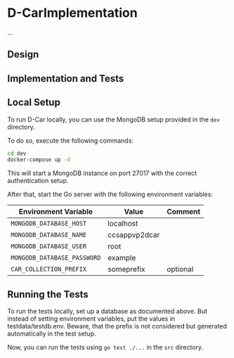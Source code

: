 # D-CarImplementation

...

## Design 



## Implementation and Tests


## Local Setup
To run D-Car locally, you can use the MongoDB setup provided in the `dev` directory.

To do so, execute the following commands:
```bash
cd dev
docker-compose up -d
```

This will start a MongoDB instance on port 27017 with the correct authentication setup.

After that, start the Go server with the following environment variables:

| Environment Variable        | Value         | Comment  |
|-----------------------------|---------------|----------|
| `MONGODB_DATABASE_HOST`     | localhost     |          |
| `MONGODB_DATABASE_NAME`     | ccsappvp2dcar |          |
| `MONGODB_DATABASE_USER`     | root          |          |
| `MONGODB_DATABASE_PASSWORD` | example       |          |
| `CAR_COLLECTION_PREFIX`     | someprefix    | optional |


## Running the Tests
To run the tests locally, set up a database as documented above.
But instead of setting environment variables, put the values in testdata/testdb.env.
Beware, that the prefix is not considered but generated automatically in the test setup.

Now, you can run the tests using `go test ./...` in the `src` directory.
